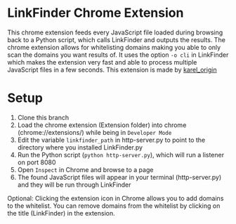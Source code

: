 # LinkFinder Chrome Extension
This chrome extension feeds every JavaScript file loaded during browsing back to a Python script, which calls LinkFinder and outputs the results. The chrome extension allows for whitelisting domains making you able to only scan the domains you want results of. It uses the option `-o cli` in LinkFinder which makes the extension very fast and able to process multiple JavaScript files in a few seconds. This extension is made by [karel_origin](https://twitter.com/karel_origin)

# Setup
1. Clone this branch
2. Load the chrome extension (Extension folder) into chrome (chrome://extensions/) while being in `Developer Mode`
3. Edit the variable `linkfinder_path` in http-server.py to point to the directory where you installed LinkFinder.py
3. Run the Python script (`python http-server.py`), which will run a listener on port 8080
4. Open `Inspect` in Chrome and browse to a page
5. The found JavaScript files will appear in your terminal (http-server.py) and they will be run through LinkFinder

Optional:
Clicking the extension icon in Chrome allows you to add domains to the whitelist. You can remove domains from the whitelist by clicking on the title (LinkFinder) in the extension.
